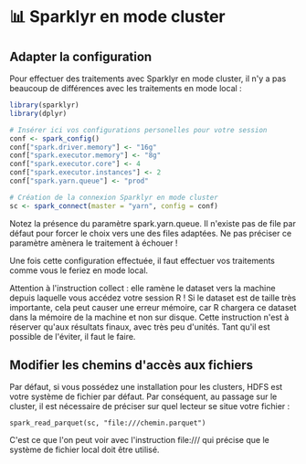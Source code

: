 # 📊 Sparklyr en mode cluster

## Adapter la configuration

Pour effectuer des traitements avec Sparklyr en mode cluster, il n'y a pas beaucoup de différences avec les traitements en mode local :

```r
library(sparklyr)
library(dplyr)

# Insérer ici vos configurations personelles pour votre session
conf <- spark_config() 
conf["spark.driver.memory"] <- "16g"
conf["spark.executor.memory"] <- "8g"
conf["spark.executor.core"] <- 4
conf["spark.executor.instances"] <- 2
conf["spark.yarn.queue"] <- "prod"

# Création de la connexion Sparklyr en mode cluster
sc <- spark_connect(master = "yarn", config = conf)
```

Notez la présence du paramètre spark.yarn.queue. Il n'existe pas de file par défaut pour forcer le choix vers une des files adaptées. Ne pas préciser ce paramètre amènera le traitement à échouer !

Une fois cette configuration effectuée, il faut effectuer vos traitements comme vous le feriez en mode local.

Attention à l'instruction collect : elle ramène le dataset vers la machine depuis laquelle vous accédez votre session R ! Si le dataset est de taille très importante, cela peut causer une erreur mémoire, car R chargera ce dataset dans la mémoire de la machine et non sur disque. Cette instruction n'est à réserver qu'aux résultats finaux, avec très peu d'unités. Tant qu'il est possible de l'éviter, il faut le faire.&#x20;

## Modifier les chemins d'accès aux fichiers

Par défaut, si vous possédez une installation pour les clusters, HDFS est votre système de fichier par défaut. Par conséquent, au passage sur le cluster, il est nécessaire de préciser sur quel lecteur se situe votre fichier :

```
spark_read_parquet(sc, "file:///chemin.parquet")
```

C'est ce que l'on peut voir avec l'instruction file:/// qui précise que le système de fichier local doit être utilisé.
